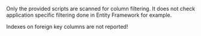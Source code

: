 Only the provided scripts are scanned for column filtering. It does not check application specific filtering done in
Entity Framework for example.

Indexes on foreign key columns are not reported!

